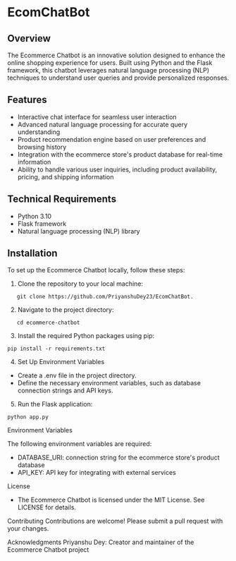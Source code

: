 # EcomChatBot


## Overview

The Ecommerce Chatbot is an innovative solution designed to enhance the online shopping experience for users. Built using Python and the Flask framework, this chatbot leverages natural language processing (NLP) techniques to understand user queries and provide personalized responses.

## Features

*   Interactive chat interface for seamless user interaction
*   Advanced natural language processing for accurate query understanding
*   Product recommendation engine based on user preferences and browsing history
*   Integration with the ecommerce store's product database for real-time information
*   Ability to handle various user inquiries, including product availability, pricing, and shipping information

## Technical Requirements

*   Python 3.10
*   Flask framework
*   Natural language processing (NLP) library


## Installation

To set up the Ecommerce Chatbot locally, follow these steps:

1. Clone the repository to your local machine:
```
   git clone https://github.com/PriyanshuDey23/EcomChatBot.
```

2. Navigate to the project directory:
```
   cd ecommerce-chatbot
```

3. Install the required Python packages using pip:
```
pip install -r requirements.txt
```

4. Set Up Environment Variables
- Create a .env file in the project directory.
- Define the necessary environment variables, such as database connection strings and API keys.
  
5. Run the Flask application:
```
python app.py
```

Environment Variables

The following environment variables are required:
- DATABASE_URI: connection string for the ecommerce store's product database
- API_KEY: API key for integrating with external services

License
- The Ecommerce Chatbot is licensed under the MIT License. See LICENSE for details.

Contributing
Contributions are welcome! Please submit a pull request with your changes.

Acknowledgments
Priyanshu Dey: Creator and maintainer of the Ecommerce Chatbot project